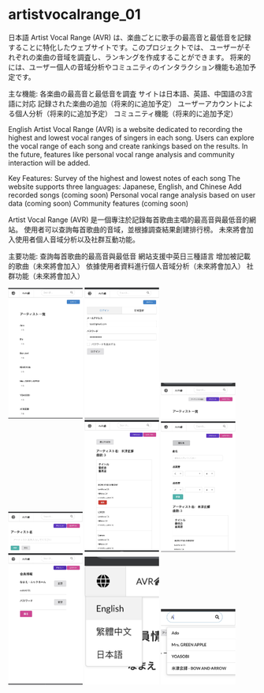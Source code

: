# artistvocalrange_01

日本語
Artist Vocal Range (AVR) は、楽曲ごとに歌手の最高音と最低音を記録することに特化したウェブサイトです。このプロジェクトでは、
ユーザーがそれぞれの楽曲の音域を調査し、ランキングを作成することができます。
将来的には、ユーザー個人の音域分析やコミュニティのインタラクション機能も追加予定です。

主な機能:
各楽曲の最高音と最低音を調査
サイトは日本語、英語、中国語の3言語に対応
記録された楽曲の追加（将来的に追加予定）
ユーザーアカウントによる個人分析（将来的に追加予定）
コミュニティ機能（将来的に追加予定）


English
Artist Vocal Range (AVR) is a website dedicated to recording the highest and lowest vocal ranges of singers in each song. 
Users can explore the vocal range of each song and create rankings based on the results. 
In the future, features like personal vocal range analysis and community interaction will be added.

Key Features:
Survey of the highest and lowest notes of each song
The website supports three languages: Japanese, English, and Chinese
Add recorded songs (coming soon)
Personal vocal range analysis based on user data (coming soon)
Community features (coming soon)


Artist Vocal Range (AVR) 是一個專注於記錄每首歌曲主唱的最高音與最低音的網站。
使用者可以查詢每首歌曲的音域，並根據調查結果創建排行榜。
未來將會加入使用者個人音域分析以及社群互動功能。

主要功能:
查詢每首歌曲的最高音與最低音
網站支援中英日三種語言
增加被記載的歌曲（未來將會加入）
依據使用者資料進行個人音域分析（未來將會加入）
社群功能（未來將會加入）

<img src="./assets/IMG_1551.jpg" width="30%">
<img src="./assets/IMG_1553.jpg" width="30%">
<img src="./assets/IMG_1554.jpg" width="30%">
<img src="./assets/IMG_1555.jpg" width="30%">
<img src="./assets/IMG_1556.jpg" width="30%">
<img src="./assets/IMG_1557.jpg" width="30%">
<img src="./assets/IMG_1558.jpg" width="30%">
<img src="./assets/IMG_1559.jpg" width="30%">
<img src="./assets/IMG_1560.jpg" width="30%">
